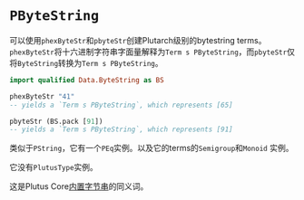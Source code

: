 # `PByteString`

可以使用`phexByteStr`和`pbyteStr`创建Plutarch级别的bytestring terms。`phexByteStr`将十六进制字符串字面量解释为`Term s PByteString`，而`pbyteStr`仅将`ByteString`转换为`Term s PByteString`。

```haskell
import qualified Data.ByteString as BS

phexByteStr "41"
-- yields a `Term s PByteString`, which represents [65]

pbyteStr (BS.pack [91])
-- yields a `Term s PByteString`, which represents [91]
```

类似于`PString`，它有一个`PEq`实例。以及它的terms的`Semigroup`和`Monoid` 实例。

它没有`PlutusType`实例。

这是Plutus Core[内置字节串](https://playground.plutus.iohkdev.io/doc/haddock/plutus-tx/html/PlutusTx-Builtins.html#t:BuiltinByteString)的同义词。